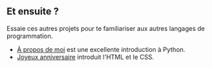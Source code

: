 ## Et ensuite ?

Essaie ces autres projets pour te familiariser aux autres langages de programmation.

- [À propos de moi](https://projects.raspberrypi.org/en/projects/about-me?utm_source=pathway&utm_medium=whatnext&utm_campaign=projects) est une excellente introduction à Python.
- [Joyeux anniversaire](https://projects.raspberrypi.org/en/projects/happy-birthday?utm_source=pathway&utm_medium=whatnext&utm_campaign=projects) introduit l'HTML et le CSS.

